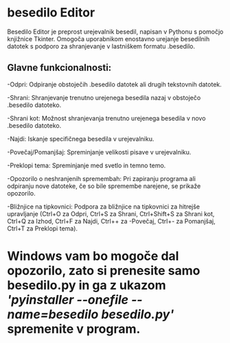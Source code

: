 # besedilo Editor
Besedilo Editor je preprost urejevalnik besedil, napisan v Pythonu s pomočjo knjižnice Tkinter. Omogoča uporabnikom enostavno urejanje besedilnih datotek s podporo za shranjevanje v lastniškem formatu .besedilo.

## Glavne funkcionalnosti:
-Odpri: Odpiranje obstoječih .besedilo datotek ali drugih tekstovnih datotek.

-Shrani: Shranjevanje trenutno urejenega besedila nazaj v obstoječo .besedilo datoteko.

-Shrani kot: Možnost shranjevanja trenutno urejenega besedila v novo .besedilo datoteko.

-Najdi: Iskanje specifičnega besedila v urejevalniku.

-Povečaj/Pomanjšaj: Spreminjanje velikosti pisave v urejevalniku.

-Preklopi tema: Spreminjanje med svetlo in temno temo.

-Opozorilo o neshranjenih spremembah: Pri zapiranju programa ali odpiranju nove datoteke, če so bile spremembe narejene, se prikaže opozorilo.

-Bližnjice na tipkovnici: Podpora za bližnjice na tipkovnici za hitrejše upravljanje (Ctrl+O za Odpri, Ctrl+S za Shrani, Ctrl+Shift+S za Shrani kot, Ctrl+Q za Izhod, Ctrl+F za Najdi, Ctrl++ za -Povečaj, Ctrl+- za Pomanjšaj, Ctrl+T za Preklopi tema).

# Windows vam bo mogoče dal opozorilo, zato si prenesite samo besedilo.py in ga z ukazom *'pyinstaller --onefile --name=besedilo besedilo.py'* spremenite v program.
